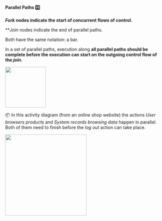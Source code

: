<div id="title">

#### Parallel Paths :two:

</div>

<div id="body">

**_Fork_ nodes indicate the start of <tooltip content="parallel">concurrent</tooltip> flows of control.** 

**_Join_ nodes indicate the end of parallel paths.

Both have the same notation: a bar.   

In a <tooltip content="paths within a matching fork-join pair">set of parallel paths</tooltip>, execution along **all parallel paths should be complete before the execution can start on the outgoing control flow of the _join_.**

<img src="{{baseUrl}}/uml/activityDiagrams/basicNotations/parallelPaths/images/notation.png" height="130" />

<tip-box> 

:package: In this activity diagram (from an online shop website) the actions _User browsers products_ and _System records browsing data_ happen in parallel. Both of them need to finish before the _log out_ action can take place.

<img src="{{baseUrl}}/uml/activityDiagrams/basicNotations/parallelPaths/images/example.png" width="260" />

</tip-box>

</div>

<div id="extras">
  <include src="exercises.md" />
</div>

</div>
